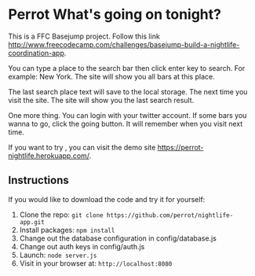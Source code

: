 # Perrot What's going on tonight?

This is a FFC Basejump project. Follow this link http://www.freecodecamp.com/challenges/basejump-build-a-nightlife-coordination-app.

You can type a place to the search bar then click enter key to search. For example: New York. The site will show you all bars at this place.

The last search place text will save to the local storage. The next time you visit the site. The site will show you the last search result.

One more thing. You can login with your twitter account. If some bars you wanna to go, click the going button. It will remember when you visit next time.

If you want to try , you can visit the demo site https://perrot-nightlife.herokuapp.com/.

## Instructions

If you would like to download the code and try it for yourself:

1. Clone the repo: `git clone https://github.com/perrot/nightlife-app.git`
2. Install packages: `npm install`
3. Change out the database configuration in config/database.js
4. Change out auth keys in config/auth.js
5. Launch: `node server.js`
6. Visit in your browser at: `http://localhost:8080`

